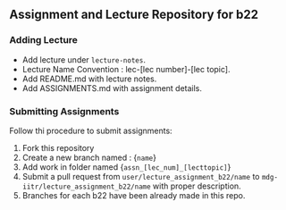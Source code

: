 ## Assignment and Lecture Repository for b22

### Adding Lecture
* Add lecture under `lecture-notes`.
* Lecture Name Convention : lec-[lec number]-[lec topic].
* Add README.md with lecture notes.
* Add ASSIGNMENTS.md with assignment details.


### Submitting Assignments
Follow thi procedure to submit assignments:
1. Fork this repository
2. Create a new branch named : {`name`}
3. Add work in folder named {`assn_[lec_num]_[lecttopic]`}
4. Submit a pull request from `user/lecture_assignment_b22/name` to `mdg-iitr/lecture_assignment_b22/name` with proper description.
5. Branches for each b22 have been already made in this repo.
